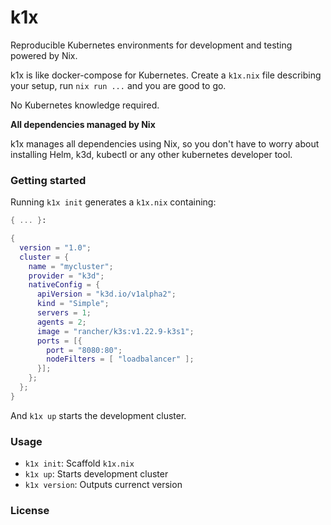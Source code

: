# k1x

Reproducible Kubernetes environments for development and testing powered by Nix.

k1x is like docker-compose for Kubernetes. Create a `k1x.nix` file describing your setup, run `nix run ...` and you are good to go.

No Kubernetes knowledge required.

**All dependencies managed by Nix**

k1x manages all dependencies using Nix, so you don't have to worry about installing Helm, k3d, kubectl or any other kubernetes developer tool.

### Getting started

Running `k1x init` generates a `k1x.nix` containing:

```nix
{ ... }:

{
  version = "1.0";
  cluster = {
    name = "mycluster";
    provider = "k3d";
    nativeConfig = {
      apiVersion = "k3d.io/v1alpha2";
      kind = "Simple";
      servers = 1;
      agents = 2;
      image = "rancher/k3s:v1.22.9-k3s1";
      ports = [{
        port = "8080:80";
        nodeFilters = [ "loadbalancer" ];
      }];
    };
  };
}
```

And `k1x up` starts the development cluster.

### Usage

- `k1x init`: Scaffold `k1x.nix`
- `k1x up`: Starts development cluster
- `k1x version`: Outputs currenct version

### License
